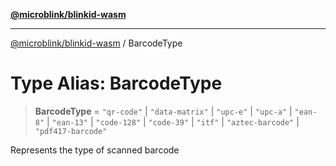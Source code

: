 [**@microblink/blinkid-wasm**](../README.md)

***

[@microblink/blinkid-wasm](../README.md) / BarcodeType

# Type Alias: BarcodeType

> **BarcodeType** = `"qr-code"` \| `"data-matrix"` \| `"upc-e"` \| `"upc-a"` \| `"ean-8"` \| `"ean-13"` \| `"code-128"` \| `"code-39"` \| `"itf"` \| `"aztec-barcode"` \| `"pdf417-barcode"`

Represents the type of scanned barcode
